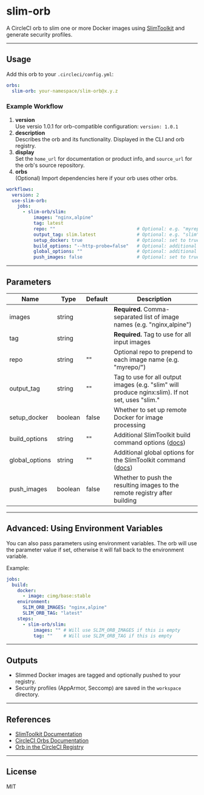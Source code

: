 # slim-orb

A CircleCI orb to slim one or more Docker images using [SlimToolkit](https://github.com/slimtoolkit/slim) and generate security profiles.

---

## Usage

Add this orb to your `.circleci/config.yml`:

```yaml
orbs:
  slim-orb: your-namespace/slim-orb@x.y.z
```

### Example Workflow

1. **version**  
    Use versio 1.0.1 for orb-compatible configuration: `version: 1.0.1`
2. **description**  
    Describes the orb and its functionality. Displayed in the CLI and orb registry.
3. **display**  
    Set the `home_url` for documentation or product info, and `source_url` for the orb's source repository.
4. **orbs**  
    (Optional) Import dependencies here if your orb uses other orbs.
```yaml
workflows:
  version: 2
  use-slim-orb:
    jobs:
      - slim-orb/slim:
          images: "nginx,alpine"
          tag: latest
          repo: ""                              # Optional: e.g. "myrepo/"
          output_tag: slim.latest               # Optional: e.g. "slim" or "slim.latest"
          setup_docker: true                    # Optional: set to true to use remote Docker
          build_options: "--http-probe=false"   # Optional: additional SlimToolkit build options
          global_options: ""                    # Optional: additional global SlimToolkit options
          push_images: false                    # Optional: set to true to push images after build
```

---

## Parameters

| Name           | Type     | Default | Description                                                                                  |
|----------------|----------|---------|----------------------------------------------------------------------------------------------|
| images         | string   |         | **Required.** Comma-separated list of image names (e.g. "nginx,alpine")                      |
| tag            | string   |         | **Required.** Tag to use for all input images                                                |
| repo           | string   | ""      | Optional repo to prepend to each image name (e.g. "myrepo/")                                 |
| output_tag     | string   | ""      | Tag to use for all output images (e.g. "slim" will produce nginx:slim). If not set, uses "slim.<tag>" |
| setup_docker   | boolean  | false   | Whether to set up remote Docker for image processing                                         |
| build_options  | string   | ""      | Additional SlimToolkit build command options ([docs](https://github.com/slimtoolkit/slim?tab=readme-ov-file#build-command-options)) |
| global_options | string   | ""      | Additional global options for the SlimToolkit command ([docs](https://github.com/slimtoolkit/slim?tab=readme-ov-file#usage-details)) |
| push_images    | boolean  | false   | Whether to push the resulting images to the remote registry after building                   |

---

## Advanced: Using Environment Variables

You can also pass parameters using environment variables. The orb will use the parameter value if set, otherwise it will fall back to the environment variable.

Example:

```yaml
jobs:
  build:
    docker:
      - image: cimg/base:stable
    environment:
      SLIM_ORB_IMAGES: "nginx,alpine"
      SLIM_ORB_TAG: "latest"
    steps:
      - slim-orb/slim:
          images: "" # Will use SLIM_ORB_IMAGES if this is empty
          tag: ""    # Will use SLIM_ORB_TAG if this is empty
```

---

## Outputs

- Slimmed Docker images are tagged and optionally pushed to your registry.
- Security profiles (AppArmor, Seccomp) are saved in the `workspace` directory.

---

## References

- [SlimToolkit Documentation](https://github.com/slimtoolkit/slim)
- [CircleCI Orbs Documentation](https://circleci.com/docs/orb-intro/)
- [Orb in the CircleCI Registry](https://circleci.com/developer/orbs/orb/megalucio/slim-orb)

---

## License

MIT
